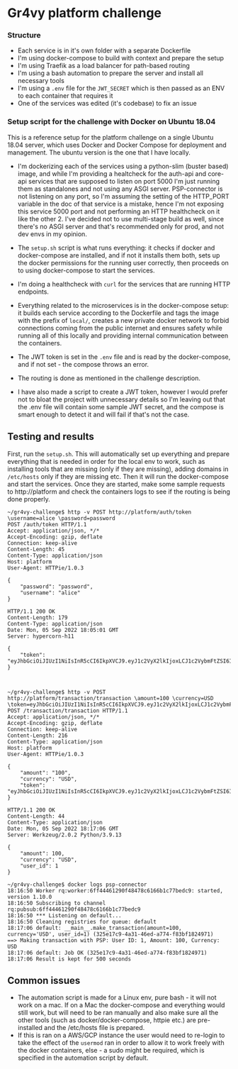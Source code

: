# Gr4vy platform challenge

### Structure 

- Each service is in it's own folder with a separate Dockerfile 
- I'm using docker-compose to build with context and prepare the setup 
- I'm using Traefik as a load balancer for path-based routing 
- I'm using a bash automation to prepare the server and install all necessary tools 
- I'm using a `.env` file for the `JWT_SECRET` which is then passed as an ENV to each container that requires it 
- One of the services was edited (it's codebase) to fix an issue

### Setup script for the challenge with Docker on Ubuntu 18.04

This is a reference setup for the platform challenge on a single Ubuntu 18.04 server, which uses Docker and Docker Compose for deployment and management. The ubuntu version is the one that I have locally. 

* I'm dockerizing each of the services using a python-slim (buster based) image, and while I'm providing a healtcheck for the auth-api and core-api services that are supposed to listen on port 5000 I'm just running them as standalones and not using any ASGI server.  PSP-connector is not listening on any port, so I'm assuming the setting of the HTTP_PORT variable in the doc of that service is a mistake, hence I'm not exposing this service 5000 port and not performing an HTTP healthcheck on it like the other 2. I've decided not to use multi-stage build as well, since there's no ASGI server and that's recommended only for prod, and not dev envs in my opinion.

* The `setup.sh` script is what runs everything: it checks if docker and docker-compose are installed, and if not it installs them both, sets up the docker permissions for the running user correctly, then proceeds on to using docker-compose to start the services. 

* I'm doing a healthcheck with `curl` for the services that are running HTTP endpoints.

* Everything related to the microservices is in the docker-compose setup: it builds each service according to the Dockerfile and tags the image with the prefix of `local/`, creates a new private docker network to forbid connections coming from the public internet and ensures safety while running all of this locally and providing internal communication between the containers. 

* The JWT token is set in the `.env` file and is read by the docker-compose, and if not set - the compose throws an error. 

* The routing is done as mentioned in the challenge description.

* I have also made a script to create a JWT token, however I would prefer not to bloat the project with unnecessary details so I'm leaving out that the .env file will contain some sample JWT secret, and the compose is smart enough to detect it and will fail if that's not the case.

## Testing and results

First, run the `setup.sh`. This will automatically set up everything and prepare everything that is needed in order for the local env to work, such as installing tools that are missing (only if they are missing), adding domains in `/etc/hosts` only if they are missing etc. Then it will run the docker-compose and start the services. 
Once they are started, make some sample requests to http://platform and check the containers logs to see if the routing is being done properly. 


```
~/gr4vy-challenge$ http -v POST http://platform/auth/token \username=alice \password=password
POST /auth/token HTTP/1.1
Accept: application/json, */*
Accept-Encoding: gzip, deflate
Connection: keep-alive
Content-Length: 45
Content-Type: application/json
Host: platform
User-Agent: HTTPie/1.0.3

{
    "password": "password",
    "username": "alice"
}

HTTP/1.1 200 OK
Content-Length: 179
Content-Type: application/json
Date: Mon, 05 Sep 2022 18:05:01 GMT
Server: hypercorn-h11

{
    "token": "eyJhbGciOiJIUzI1NiIsInR5cCI6IkpXVCJ9.eyJ1c2VyX2lkIjoxLCJ1c2VybmFtZSI6ImFsaWNlIiwiZW5hYmxlZCI6dHJ1ZSwiZXhwIjoxNjYyNDAxODQ4fQ.d0cgYyO190_v5CxDtfTDLQuM9y9FvqjcsC1nSo4PMbQ"
}



~/gr4vy-challenge$ http -v POST http://platform/transaction/transaction \amount=100 \currency=USD \token=eyJhbGciOiJIUzI1NiIsInR5cCI6IkpXVCJ9.eyJ1c2VyX2lkIjoxLCJ1c2VybmFtZSI6ImFsaWNlIiwiZW5hYmxlZCI6dHJ1ZSwiZXhwIjoxNjYyNDAxODQ4fQ.d0cgYyO190_v5CxDtfTDLQuM9y9FvqjcsC1nSo4PMbQ
POST /transaction/transaction HTTP/1.1
Accept: application/json, */*
Accept-Encoding: gzip, deflate
Connection: keep-alive
Content-Length: 216
Content-Type: application/json
Host: platform
User-Agent: HTTPie/1.0.3

{
    "amount": "100",
    "currency": "USD",
    "token": "eyJhbGciOiJIUzI1NiIsInR5cCI6IkpXVCJ9.eyJ1c2VyX2lkIjoxLCJ1c2VybmFtZSI6ImFsaWNlIiwiZW5hYmxlZCI6dHJ1ZSwiZXhwIjoxNjYyNDAxODQ4fQ.d0cgYyO190_v5CxDtfTDLQuM9y9FvqjcsC1nSo4PMbQ"
}

HTTP/1.1 200 OK
Content-Length: 44
Content-Type: application/json
Date: Mon, 05 Sep 2022 18:17:06 GMT
Server: Werkzeug/2.0.2 Python/3.9.13

{
    "amount": 100,
    "currency": "USD",
    "user_id": 1
}

~/gr4vy-challenge$ docker logs psp-connector
18:16:50 Worker rq:worker:6ff44461290f48478c6166b1c77bedc9: started, version 1.10.0
18:16:50 Subscribing to channel rq:pubsub:6ff44461290f48478c6166b1c77bedc9
18:16:50 *** Listening on default...
18:16:50 Cleaning registries for queue: default
18:17:06 default: __main__.make_transaction(amount=100, currency='USD', user_id=1) (325e17c9-4a31-46ed-a774-f83bf1824971)
==> Making transaction with PSP: User ID: 1, Amount: 100, Currency: USD
18:17:06 default: Job OK (325e17c9-4a31-46ed-a774-f83bf1824971)
18:17:06 Result is kept for 500 seconds
```

## Common issues

- The automation script is made for a Linux env, pure bash - it will not work on a mac. If on a Mac the docker-compose and everything would still work, but will need to be ran manually and also make sure all the other tools (such as docker/docker-compose, httpie etc.) are pre-installed and the /etc/hosts file is prepared.
- If this is ran on a AWS/GCP instance the user would need to re-login to take the effect of the `usermod` ran in order to allow it to work freely with the docker containers, else - a sudo might be required, which is specified in the automation script by default.



